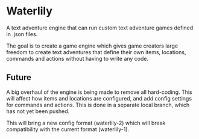 # Waterlily

A text adventure engine that can run custom text adventure games defined in .json files.

The goal is to create a game engine which gives game creators large freedom to create text adventures that define their own items, locations, commands and actions without having to write any code. 
## Future

A big overhaul of the engine is being made to remove all hard-coding. 
This will affect how items and locations are configured, and add config settings for commands and actions.
This is done in a separate local branch, which has not yet been pushed.

This will bring a new config format (waterlily-2) which will break compatibility with the current format (waterlily-1).
